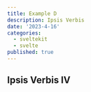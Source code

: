 ```yaml
---
title: Example D
description: Ipsis Verbis 
date: '2023-4-16'
categories:
  - sveltekit
  - svelte
published: true
---
```


## Ipsis Verbis IV


